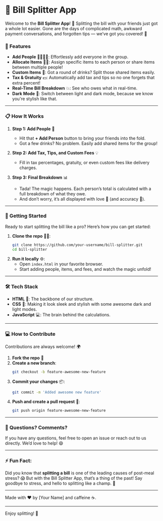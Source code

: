 # 💸 Bill Splitter App

Welcome to the **Bill Splitter App**! 🚀 Splitting the bill with your friends just got a whole lot easier. Gone are the days of complicated math, awkward payment conversations, and forgotten tips — we’ve got you covered! 🎉

### 🌟 Features
- **Add People** 🙋‍♂️🙋‍♀️: Effortlessly add everyone in the group.
- **Allocate Items** 🍔🥤: Assign specific items to each person or share items between multiple people!
- **Custom Items** 🍻: Got a round of drinks? Split those shared items easily.
- **Tax & Gratuity** 💵: Automatically add tax and tips so no one forgets that extra percent!
- **Real-Time Bill Breakdown** 💥: See who owes what in real-time.
- **Dark Mode** 🌙: Switch between light and dark mode, because we know you're stylish like that.

---

### 📋 How It Works

1. **Step 1: Add People** 👯
   - Hit that **+ Add Person** button to bring your friends into the fold.
   - Got a few drinks? No problem. Easily add shared items for the group!

2. **Step 2: Add Tax, Tips, and Custom Fees** 💡
   - Fill in tax percentages, gratuity, or even custom fees like delivery charges.

3. **Step 3: Final Breakdown** 📊
   - Tada! The magic happens. Each person’s total is calculated with a full breakdown of what they owe.
   - And don’t worry, it’s all displayed with love 💖 (and accuracy 📐).

---

### 🎯 Getting Started

Ready to start splitting the bill like a pro? Here’s how you can get started:

1. **Clone the repo** 🧑‍💻:
    ```bash
    git clone https://github.com/your-username/bill-splitter.git
    cd bill-splitter
    ```
2. **Run it locally** ⚙️:
   - Open `index.html` in your favorite browser.
   - Start adding people, items, and fees, and watch the magic unfold!

---

### 🛠️ Tech Stack

- **HTML** 📝: The backbone of our structure.
- **CSS** 🎨: Making it look sleek and stylish with some awesome dark and light modes.
- **JavaScript** 💻: The brain behind the calculations.

---

### 💻 How to Contribute

Contributions are always welcome! 🌍

1. **Fork the repo** 🍴
2. **Create a new branch**:
    ```bash
    git checkout -b feature-awesome-new-feature
    ```
3. **Commit your changes** 📦:
    ```bash
    git commit -m 'Added awesome new feature'
    ```
4. **Push and create a pull request** 🚀:
    ```bash
    git push origin feature-awesome-new-feature
    ```

---

### 💬 Questions? Comments?

If you have any questions, feel free to open an issue or reach out to us directly. We’d love to help! 😄

---

### ⚡ Fun Fact:
Did you know that **splitting a bill** is one of the leading causes of post-meal stress? 😱 But with the Bill Splitter App, that’s a thing of the past! Say goodbye to stress, and hello to splitting like a champ. 💪

---

Made with ❤️ by [Your Name] and caffeine ☕.

---

Enjoy splitting! 🎉
